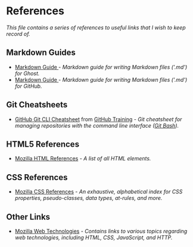 # References
*This file contains a series of references to useful links that I wish to keep record of.*


## Markdown Guides
- [Markdown Guide <Ghost>](https://help.ghost.org/hc/en-us/articles/224410728-Markdown-Guide) - *Markdown guide for writing Markdown files ('.md') for Ghost.*
- [Markdown Guide <GitHub>](https://guides.github.com/features/mastering-markdown/) - *Markdown guide for writing Markdown files ('.md') for GitHub.*


## Git Cheatsheets
- [GitHub Git CLI Cheatsheet](https://github.com/rimij405/IGME230/tree/master/references/files/01_github-git-cheat-sheet.pdf) from [GitHub Training](https://training.github.com/) - *Git cheatsheet for managing repositories with the command line interface ([Git Bash](https://git-for-windows.github.io/)).*


## HTML5 References
- [Mozilla HTML References](https://developer.mozilla.org/en-US/docs/Web/HTML/Element) - *A list of all HTML elements.*


## CSS References
- [Mozilla CSS References](https://developer.mozilla.org/en-US/docs/Web/CSS/Reference) - *An exhaustive, alphabetical index for CSS properties, pseudo-classes, data types, at-rules, and more.*


## Other Links
- [Mozilla Web Technologies](https://developer.mozilla.org/en-US/docs/Web) - *Contains links to various topics regarding web technologies, including HTML, CSS, JavaScript, and HTTP.*
